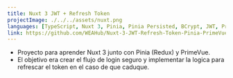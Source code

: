 ```yaml
---
title: Nuxt 3 JWT + Refresh Token
projectImage: ./../../assets/nuxt.png
languages: [TypeScript, Nuxt 3, Pinia, Pinia Persisted, BCrypt, JWT, PrimeVue, PrimeFlex]
link: https://github.com/WEAHub/Nuxt-3-JWT-Refresh-Token-Pinia-PrimeVue-FormKit
---
```

- Proyecto para aprender Nuxt 3 junto con Pinia (Redux) y PrimeVue.
- El objetivo era crear el flujo de login seguro y implementar la logica para refrescar el token en el caso de que caduque.